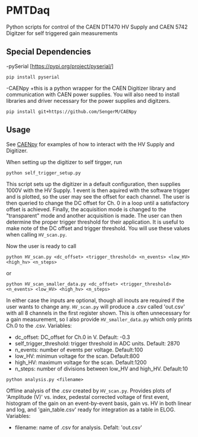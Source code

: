 # PMTDaq
Python scripts for control of the CAEN DT1470 HV Supply and CAEN 5742 Digitzer for self triggered gain measurements

## Special Dependencies
-pySerial [https://pypi.org/project/pyserial/]
```
pip install pyserial
```

-CAENpy
    +this is a python wrapper for the CAEN Digitizer library and communication with CAEN power supplies. You will also need to install libraries and driver necessary for the power supplies and digitzers.
```
pip install git+https://github.com/SengerM/CAENpy
```

## Usage
See [CAENpy](https://github.com/SengerM/CAENpy) for examples of how to interact with the HV Supply and Digitizer.

When setting up the digitizer to self tirgger, run
```
python self_trigger_setup.py
```

This script sets up the digitizer in a default configuration, then supplies 1000V with the HV Supply. 1 event is then aquired with the software trigger and is plotted, so the user may see the offset for each channel. The user is then queried to change the DC offset for Ch. 0 in a loop until a satisfactory offset is achieved. Finally, the acquisition mode is changed to the "transparent" mode and another acquisition is made. The user can then determine the proper trigger threshold for their application. It is useful to make note of the DC offset and trigger threshold. You will use these values when calling `HV_scan.py`.

Now the user is ready to call
```
python HV_scan.py <dc_offset> <trigger_threshold> <n_events> <low_HV> <high_hv> <n_steps>
```

or

```
python HV_scan_smaller_data.py <dc_offset> <trigger_threshold> <n_events> <low_HV> <high_hv> <n_steps>
```

In either case the inputs are optional, though all inouts are required if the user wants to change any. `HV_scan.py` will produce a .csv called 'out.csv' with all 8 channels in the first register shown. This is often unnecessary for a gain measurement, so I also provide `HV_smaller_data.py` which only prints Ch.0 to the .csv.
Variables:
- dc_offset: DC_offset for Ch.0 in V. Default: -0.3
- self_trigger_threshold: trigger threshold in ADC units. Default: 2870
- n_events: number of events per voltage. Default:100
- low_HV: minimun voltage for the scan. Default:800
- high_HV: maximum voltage for the scan. Default:1200
- n_steps: number of divisions between low_HV and high_HV. Default:10

```
python analysis.py <filename>
```

Offline analysis of the .csv created by `HV_scan.py`. Provides plots of 'Amplitude (V)' vs. index, pedestal corrected voltage of first event, histogram of the gain on an event-by-event basis, gain vs. HV in both linear and log, and 'gain_table.csv' ready for integration as a table in ELOG.
Variables:
- filename: name of .csv for analysis. Defalt: 'out.csv'